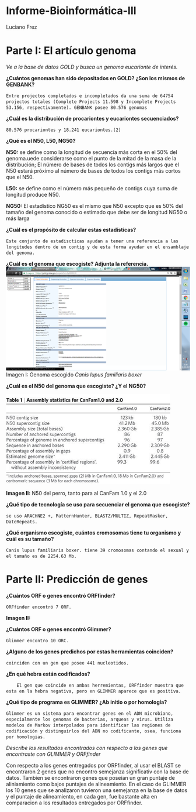 # Informe-Bioinformática-III
Luciano Frez

# **Parte I: El artículo genoma**

*Ve a la base de datos GOLD y busca un genoma eucarionte de interés.*

**¿Cuántos genomas han sido depositados en GOLD? ¿Son los mismos de GENBANK?**

	Entre projectos completados e incompletados da una suma de 64754 projectos totales (Complete Projects 11.598 y Incomplete Projects 53.156, respectivamente). GENBANK posee 80.576 genomas

**¿Cuál es la distribución de procariontes y eucariontes secuenciados?**

	80.576 procariontes y 18.241 eucariontes.(2)

**¿Qué es el N50, L50, NG50?**
 
 **N50:** se define como la longitud de secuencia más corta en el 50% del genoma.uede considerarse como el punto de la mitad de la masa de la distribución; El número de bases de todos los contigs más largos que el N50 estará próximo al número de bases de todos los contigs más cortos que el N50.
 
 **L50:** se define como el número más pequeño de contigs cuya suma de longitud produce N50.
 
 **NG50:** El estadístico NG50 es el mismo que N50 excepto que es 50% del tamaño del genoma conocido o estimado que debe ser de longitud NG50 o más larga

**¿Cuál es el propósito de calcular estas estadísticas?**

	Este conjunto de estadiscticas ayudan a tener una referencia a las longitudes dentro de un contig y de esta forma ayudar en el ensamblaje del genoma.

**¿Cuál es el genoma que escogiste? Adjunta la referencia.**
![imagen](https://github.com/MrPiggie/Informe-Bioinform-tica-III/blob/master/genoma.png?raw=true)
Imagen I: Genoma escogido *Canis lupus familiaris boxer*

**¿Cuál es el N50 del genoma que escogiste? ¿Y el NG50?**

![imagen](https://github.com/MrPiggie/Informe-Bioinform-tica-III/blob/master/perro.jpg?raw=true)

**Imagen II:** N50 del perro, tanto para al CanFam 1.0 y el 2.0

**¿Qué tipo de tecnología se uso para secuenciar el genoma que escogiste?**
	
	se uso ARACHNE2 +, PatternHunter, BLASTZ/MULTIZ, RepeatMasker, DateRepeats. 

**¿Qué organismo escogiste, cuántos cromosomas tiene tu organismo y cuál es su tamaño?**
	
	Canis lupus familiaris boxer. tiene 39 cromosomas contando el sexual y el tamaño es de 2254.63 Mb.

# **Parte II: Predicción de genes**

**¿Cuántos ORF o genes encontró ORFfinder?**

	ORFfinder encontró 7 ORF.

**Imagen II:**

**¿Cuántos ORF o genes encontró Glimmer?**

	Glimmer encontro 10 ORC.

**¿Alguno de los genes predichos por estas herramientas coinciden?**
	
	coinciden con un gen que posee 441 nucleotidos.
 
 **¿En qué hebra están codificados?**
	
		El gen que coincide en ambas herremientas, ORFfinder muestra que esta en la hebra negativa, pero en GLIMMER aparece que es positiva.

**¿Qué tipo de programa es GLIMMER? ¿Ab initio o por homología?**

	Glimmer es un sistema para encontrar genes en el ADN microbiano, especialmente los genomas de bacterias, arqueas y virus. Utiliza modelos de Markov interpolados para identificar las regiones de codificación y distinguirlos del ADN no codificante, osea, funciona por homologias.

*Describe los resultados encontrados con respecto a los genes que encontraste con GLIMMER y ORFfinder*

Con respecto a los genes entregados por ORFfinder, al usar el BLAST se encontraron 2 genes que no encontro semejanza significativ con la base de datos. Tambien se encontraron genes que poseían un gran puntaje de aliniamiento como bajos puntajes de alineamiento. En el caso de GLIMMER los 10 genes que se analizaron tuvieron una semejanza en la base de datos y el puntaje de alineamiento, en cada gen, fue bastante alta en comparacion a los resultados entregados por ORFfinder.
